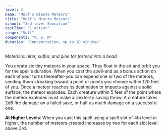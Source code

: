 ```yaml
---
level: 3
name: "Melf’s Minute Meteors"
title: "Melf’s Minute Meteors"
school: "3rd level Evocation"
castTime: "1 action"
range: "Self"
components: "V, S, M"
duration: "Concentration, up to 10 minutes"
---
```


Materials: *niter, sulfur, and pine tar formed into a bead*

You create six tiny meteors in your space. They float in the air and orbit you for the spell's duration. When you cast the spell-and as a bonus action on each of your turns thereafter-you can expend one or two of the meteors, sending them streaking toward a point or points you choose within 120 feet of you. Once a meteor reaches its destination or impacts against a solid surface, the meteor explodes. Each creature within 5 feet of the point where the meteor explodes must make a Dexterity saving throw. A creature takes 2d6 fire damage on a failed save, or half as much damage on a successful one.

**At Higher Levels**: When you cast this spell using a spell slot of 4th level or higher, the number of meteors created increases by two for each slot level above 3rd.
